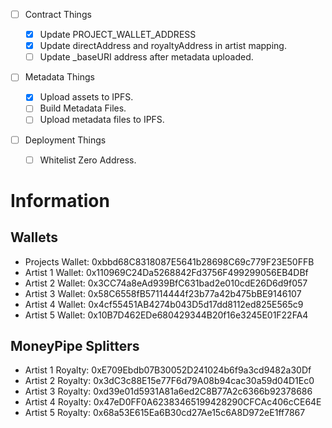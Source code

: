 -   [ ] Contract Things

    -   [x] Update PROJECT_WALLET_ADDRESS
    -   [x] Update directAddress and royaltyAddress in artist mapping.
    -   [ ] Update \_baseURI address after metadata uploaded.

-   [ ] Metadata Things

    -   [x] Upload assets to IPFS.
    -   [ ] Build Metadata Files.
    -   [ ] Upload metadata files to IPFS.

-   [ ] Deployment Things

    -   [ ] Whitelist Zero Address.

# Information

## Wallets

-   Projects Wallet: 0xbbd68C8318087E5641b28698C69c779F23E50FFB
-   Artist 1 Wallet: 0x110969C24Da5268842Fd3756F499299056EB4DBf
-   Artist 2 Wallet: 0x3CC74a8eAd939BfC631bad2e010cdE26D6d9f057
-   Artist 3 Wallet: 0x58C6558fB57114444f23b77a42b475bBE9146107
-   Artist 4 Wallet: 0x4cf55451AB4274b043D5d17dd8112ed825E565c9
-   Artist 5 Wallet: 0x10B7D462EDe680429344B20f16e3245E01F22FA4

## MoneyPipe Splitters

-   Artist 1 Royalty: 0xE709Ebdb07B30052D241024b6f9a3cd9482a30Df
-   Artist 2 Royalty: 0x3dC3c88E15e77F6d79A08b94cac30a59d04D1Ec0
-   Artist 3 Royalty: 0xd39e01d5931A81a6ed2C8B77A2c6366b92378686
-   Artist 4 Royalty: 0x47eD0FF0A62383465199428290CFCAc406cCE64E
-   Artist 5 Royalty: 0x68a53E615Ea6B30cd27Ae15c6A8D972eE1ff7867
